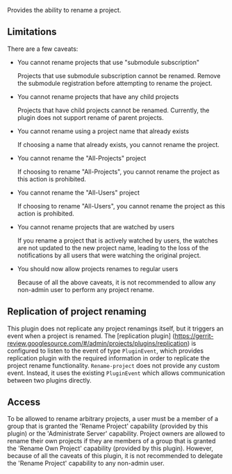 Provides the ability to rename a project.

Limitations
-----------

There are a few caveats:

* You cannot rename projects that use "submodule subscription"

     Projects that use submodule subscription cannot be renamed.
     Remove the submodule registration before attempting to rename the project.

* You cannot rename projects that have any child projects

     Projects that have child projects cannot be renamed. Currently, the
     plugin does not support rename of parent projects.

* You cannot rename using a project name that already exists

     If choosing a name that already exists, you cannot rename the project.

* You cannot rename the "All-Projects" project

     If choosing to rename "All-Projects", you cannot rename the project as this action is prohibited.

* You cannot rename the "All-Users" project

     If choosing to rename "All-Users", you cannot rename the project as this action is prohibited.

* You cannot rename projects that are watched by users

     If you rename a project that is actively watched by users, the watches are
     not updated to the new project name, leading to the loss of the notifications
     by all users that were watching the original project.

* You should now allow projects renames to regular users

     Because of all the above caveats, it is not recommended to allow any non-admin
     user to perform any project rename.

Replication of project renaming
-------------------------------

This plugin does not replicate any project renamings itself, but it triggers
an event when a project is renamed. The [replication plugin]
(https://gerrit-review.googlesource.com/#/admin/projects/plugins/replication)
is configured to listen to the event of type `PluginEvent`, which provides
replication plugin with the required information in order to replicate the
project rename functionality. `Rename-project` does not provide any custom
event. Instead, it uses the existing `PluginEvent` which allows communication
between two plugins directly.

Access
------

To be allowed to rename arbitrary projects, a user must be a member of a
group that is granted the 'Rename Project' capability (provided by this
plugin) or the 'Administrate Server' capability. Project owners are
allowed to rename their own projects if they are members of a group that
is granted the 'Rename Own Project' capability (provided by this
plugin). However, because of all the caveats of this plugin, it is not
recommended to delegate the 'Rename Project' capability to any non-admin user.

